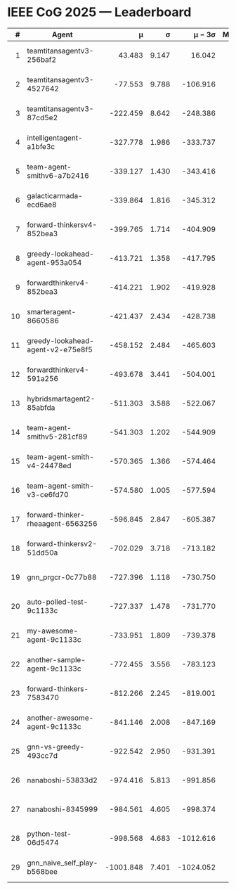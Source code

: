 # IEEE CoG 2025 — Leaderboard

| # | Agent | μ | σ | μ − 3σ | Matches | Updated |
|---:|---|---:|---:|---:|---:|---|
| 1 | teamtitansagentv3-256baf2 | 43.483 | 9.147 | 16.042 | 21316 | 2025-08-25 04:07 |
| 2 | teamtitansagentv3-4527642 | -77.553 | 9.788 | -106.916 | 20870 | 2025-08-25 04:07 |
| 3 | teamtitansagentv3-87cd5e2 | -222.459 | 8.642 | -248.386 | 21526 | 2025-08-25 04:07 |
| 4 | intelligentagent-a1bfe3c | -327.778 | 1.986 | -333.737 | 17776 | 2025-08-25 04:07 |
| 5 | team-agent-smithv6-a7b2416 | -339.127 | 1.430 | -343.416 | 20700 | 2025-08-25 04:07 |
| 6 | galacticarmada-ecd6ae8 | -339.864 | 1.816 | -345.312 | 19380 | 2025-08-25 04:07 |
| 7 | forward-thinkersv4-852bea3 | -399.765 | 1.714 | -404.909 | 16972 | 2025-08-25 04:07 |
| 8 | greedy-lookahead-agent-953a054 | -413.721 | 1.358 | -417.795 | 19168 | 2025-08-25 04:07 |
| 9 | forwardthinkerv4-852bea3 | -414.221 | 1.902 | -419.928 | 17670 | 2025-08-25 04:07 |
| 10 | smarteragent-8660586 | -421.437 | 2.434 | -428.738 | 17773 | 2025-08-25 04:07 |
| 11 | greedy-lookahead-agent-v2-e75e8f5 | -458.152 | 2.484 | -465.603 | 21388 | 2025-08-25 04:07 |
| 12 | forwardthinkerv4-591a256 | -493.678 | 3.441 | -504.001 | 17329 | 2025-08-25 04:07 |
| 13 | hybridsmartagent2-85abfda | -511.303 | 3.588 | -522.067 | 17476 | 2025-08-25 04:07 |
| 14 | team-agent-smithv5-281cf89 | -541.303 | 1.202 | -544.909 | 20100 | 2025-08-25 04:07 |
| 15 | team-agent-smith-v4-24478ed | -570.365 | 1.366 | -574.464 | 21096 | 2025-08-25 04:07 |
| 16 | team-agent-smith-v3-ce6fd70 | -574.580 | 1.005 | -577.594 | 21636 | 2025-08-25 04:07 |
| 17 | forward-thinker-rheaagent-6563256 | -596.845 | 2.847 | -605.387 | 19588 | 2025-08-25 04:07 |
| 18 | forward-thinkersv2-51dd50a | -702.029 | 3.718 | -713.182 | 20188 | 2025-08-25 04:07 |
| 19 | gnn_prgcr-0c77b88 | -727.396 | 1.118 | -730.750 | 18240 | 2025-08-25 04:07 |
| 20 | auto-polled-test-9c1133c | -727.337 | 1.478 | -731.770 | 21520 | 2025-08-25 04:07 |
| 21 | my-awesome-agent-9c1133c | -733.951 | 1.809 | -739.378 | 21120 | 2025-08-25 04:07 |
| 22 | another-sample-agent-9c1133c | -772.455 | 3.556 | -783.123 | 20980 | 2025-08-25 04:07 |
| 23 | forward-thinkers-7583470 | -812.266 | 2.245 | -819.001 | 18900 | 2025-08-25 04:07 |
| 24 | another-awesome-agent-9c1133c | -841.146 | 2.008 | -847.169 | 22300 | 2025-08-25 04:07 |
| 25 | gnn-vs-greedy-493cc7d | -922.542 | 2.950 | -931.391 | 16160 | 2025-08-25 04:07 |
| 26 | nanaboshi-53833d2 | -974.416 | 5.813 | -991.856 | 16320 | 2025-08-25 04:07 |
| 27 | nanaboshi-8345999 | -984.561 | 4.605 | -998.374 | 17050 | 2025-08-25 04:07 |
| 28 | python-test-06d5474 | -998.568 | 4.683 | -1012.616 | 16790 | 2025-08-25 04:07 |
| 29 | gnn_naive_self_play-b568bee | -1001.848 | 7.401 | -1024.052 | 16840 | 2025-08-25 04:07 |
